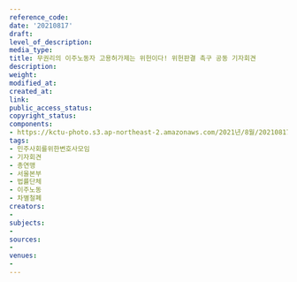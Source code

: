 ```yaml
---
reference_code: 
date: '20210817'
draft: 
level_of_description: 
media_type: 
title: 무권리의 이주노동자 고용허가제는 위헌이다! 위헌판결 촉구 공동 기자회견
description: 
weight: 
modified_at: 
created_at: 
link: 
public_access_status: 
copyright_status: 
components:
- https://kctu-photo.s3.ap-northeast-2.amazonaws.com/2021년/8월/20210817-무권리의+이주노동자+고용허가제는+위헌이다!+위헌판결+촉구+공동+기자회견_민주사회를위한변호사모임_기자회견_총연맹_서울본부_법률단체_이주노동_차별철폐/403888_60652_4449.jpg
tags:
- 민주사회를위한변호사모임
- 기자회견
- 총연맹
- 서울본부
- 법률단체
- 이주노동
- 차별철폐
creators:
- 
subjects:
- 
sources:
- 
venues:
- 
---
```

